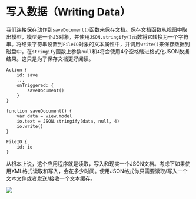 # 写入数据（Writing Data）

我们连接保存动作到```saveDocument()```函数来保存文档。保存文档函数从视图中取出模型，模型是一个JS对象，并使用```JSON.stringify()```函数将它转换为一个字符串。将结果字符串设置到```FileIO```对象的文本属性中，并调用```write()```来保存数据到磁盘中。在```stringify```函数上参数```null```和```4```将会使用4个空格缩进格式化JSON数据结果。这只是为了保存文档更好阅读。

```
Action {
    id: save
    ...
    onTriggered: {
        saveDocument()
    }
}

function saveDocument() {
    var data = view.model
    io.text = JSON.stringify(data, null, 4)
    io.write()
}

FileIO {
    id: io
}
```

从根本上说，这个应用程序就是读取，写入和现实一个JSON文档。考虑下如果使用XML格式读取和写入，会花多少时间。使用JSON格式你只需要读取/写入一个文本文件或者发送/接收一个文本缓存。

![](http://qmlbook.github.io/_images/cityui_table.png)
